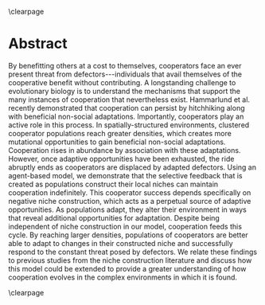 \clearpage

# Abstract

By benefitting others at a cost to themselves, cooperators face an ever present threat from defectors---individuals that avail themselves of the cooperative benefit without contributing.
A longstanding challenge to evolutionary biology is to understand the mechanisms that support the many instances of cooperation that nevertheless exist.
Hammarlund et al. recently demonstrated that cooperation can persist by hitchhiking along with beneficial non-social adaptations.
Importantly, cooperators play an active role in this process.
In spatially-structured environments, clustered cooperator populations reach greater densities, which creates more mutational opportunities to gain beneficial non-social adaptations.
Cooperation rises in abundance by association with these adaptations.
However, once adaptive opportunities have been exhausted, the ride abruptly ends as cooperators are displaced by adapted defectors.
Using an agent-based model, we demonstrate that the selective feedback that is created as populations construct their local niches can maintain cooperation indefinitely.
This cooperator success depends specifically on negative niche construction, which acts as a perpetual source of adaptive opportunities.
As populations adapt, they alter their environment in ways that reveal additional opportunities for adaptation.
Despite being independent of niche construction in our model, cooperation feeds this cycle.
By reaching larger densities, populations of cooperators are better able to adapt to changes in their constructed niche and successfully respond to the constant threat posed by defectors.
We relate these findings to previous studies from the niche construction literature and discuss how this model could be extended to provide a greater understanding of how cooperation evolves in the complex environments in which it is found.

\clearpage

